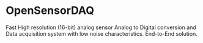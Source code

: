 # OpenSensorDAQ
Fast High resolution (16-bit) analog sensor Analog to Digital conversion and Data acquisition system with low noise characteristics. End-to-End solution. 
